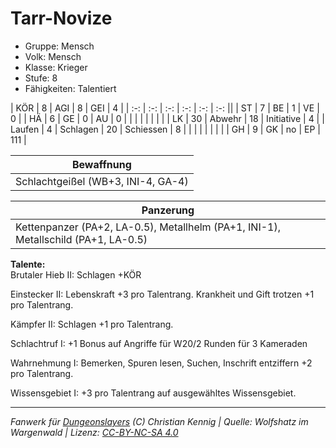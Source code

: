 # Tarr-Novize  
- Gruppe: Mensch  
- Volk: Mensch  
- Klasse: Krieger  
- Stufe: 8  
- Fähigkeiten: Talentiert  


| KÖR    | 8  | AGI      | 8  | GEI        | 4   |
| :-: | :-: | :-: | :-: | :-: | :-: ||
| ST     | 7  | BE       | 1  | VE         | 0   |
| HÄ     | 6  | GE       | 0  | AU         | 0   |
|        |    |          |    |            |     |
| LK     | 30 | Abwehr   | 18 | Initiative | 4   |
| Laufen | 4  | Schlagen | 20 | Schiessen  | 8   |
|        |    |          |    |            |     |
| GH     | 9  | GK       | no | EP         | 111 |


| Bewaffnung |
| --- |
| Schlachtgeißel (WB+3, INI-4, GA-4) |


| Panzerung |
| --- |
| Kettenpanzer (PA+2, LA-0.5), Metallhelm (PA+1, INI-1), Metallschild (PA+1, LA-0.5) |


**Talente:**  
Brutaler Hieb II: Schlagen +KÖR

Einstecker II: Lebenskraft +3 pro Talentrang. Krankheit und Gift trotzen +1 pro Talentrang.

Kämpfer II: Schlagen +1 pro Talentrang.

Schlachtruf I: +1 Bonus auf Angriffe für W20/2 Runden für 3 Kameraden

Wahrnehmung I: Bemerken, Spuren lesen, Suchen, Inschrift entziffern +2 pro Talentrang.

Wissensgebiet I: +3 pro Talentrang auf ausgewähltes Wissensgebiet.





___
*Fanwerk für [Dungeonslayers](https://www.dungeonslayers.net/) (C) Christian Kennig | Quelle: Wolfshatz im Wargenwald | Lizenz: [CC-BY-NC-SA 4.0](https://creativecommons.org/licenses/by-nc-sa/4.0/deed.de)*